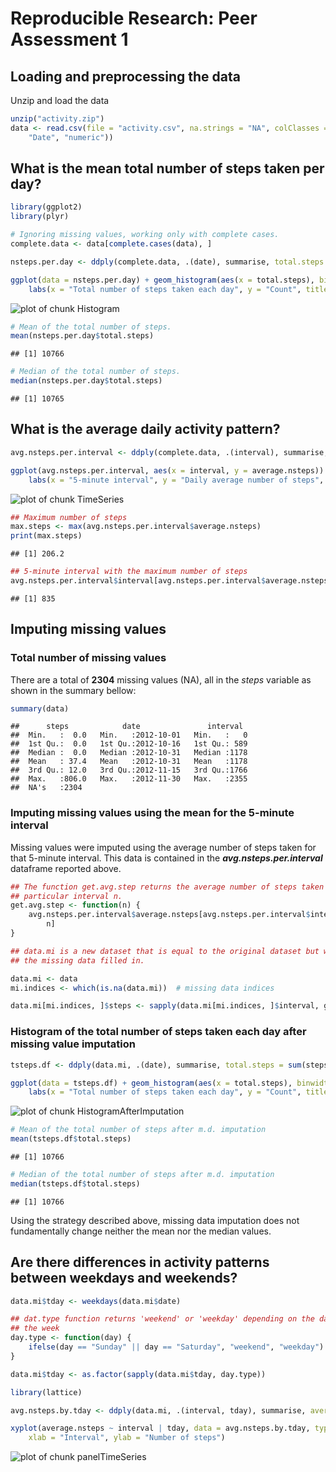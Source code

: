 # Reproducible Research: Peer Assessment 1


## Loading and preprocessing the data

Unzip and load the data

```r
unzip("activity.zip")
data <- read.csv(file = "activity.csv", na.strings = "NA", colClasses = c("numeric", 
    "Date", "numeric"))
```


## What is the mean total number of steps taken per day?

```r
library(ggplot2)
library(plyr)

# Ignoring missing values, working only with complete cases.
complete.data <- data[complete.cases(data), ]

nsteps.per.day <- ddply(complete.data, .(date), summarise, total.steps = sum(steps))

ggplot(data = nsteps.per.day) + geom_histogram(aes(x = total.steps), binwidth = 2000) + 
    labs(x = "Total number of steps taken each day", y = "Count", title = "Histogram of the Total Number of Steps Taken Each Day")
```

![plot of chunk Histogram](figure/Histogram.png) 

```r
# Mean of the total number of steps.
mean(nsteps.per.day$total.steps)
```

```
## [1] 10766
```

```r
# Median of the total number of steps.
median(nsteps.per.day$total.steps)
```

```
## [1] 10765
```

## What is the average daily activity pattern?


```r
avg.nsteps.per.interval <- ddply(complete.data, .(interval), summarise, average.nsteps = mean(steps))

ggplot(avg.nsteps.per.interval, aes(x = interval, y = average.nsteps)) + geom_line() + 
    labs(x = "5-minute interval", y = "Daily average number of steps", title = "Average Daily Activity Pattern")
```

![plot of chunk TimeSeries](figure/TimeSeries.png) 

```r
## Maximum number of steps
max.steps <- max(avg.nsteps.per.interval$average.nsteps)
print(max.steps)
```

```
## [1] 206.2
```

```r
## 5-minute interval with the maximum number of steps
avg.nsteps.per.interval$interval[avg.nsteps.per.interval$average.nsteps == max.steps]
```

```
## [1] 835
```


## Imputing missing values

### Total number of missing values

There are a total of **2304** missing values (NA), all in the
_steps_ variable as shown in the summary bellow:


```r
summary(data)
```

```
##      steps            date               interval   
##  Min.   :  0.0   Min.   :2012-10-01   Min.   :   0  
##  1st Qu.:  0.0   1st Qu.:2012-10-16   1st Qu.: 589  
##  Median :  0.0   Median :2012-10-31   Median :1178  
##  Mean   : 37.4   Mean   :2012-10-31   Mean   :1178  
##  3rd Qu.: 12.0   3rd Qu.:2012-11-15   3rd Qu.:1766  
##  Max.   :806.0   Max.   :2012-11-30   Max.   :2355  
##  NA's   :2304
```

### Imputing missing values using the mean for the 5-minute interval

Missing values were imputed using the average number of steps taken for that
5-minute interval. This data is contained in the _**avg.nsteps.per.interval**_ 
dataframe reported above.


```r
## The function get.avg.step returns the average number of steps taken for a
## particular interval n.
get.avg.step <- function(n) {
    avg.nsteps.per.interval$average.nsteps[avg.nsteps.per.interval$interval == 
        n]
}

## data.mi is a new dataset that is equal to the original dataset but with
## the missing data filled in.

data.mi <- data
mi.indices <- which(is.na(data.mi))  # missing data indices

data.mi[mi.indices, ]$steps <- sapply(data.mi[mi.indices, ]$interval, get.avg.step)
```

### Histogram of the total number of steps taken each day after missing value imputation


```r
tsteps.df <- ddply(data.mi, .(date), summarise, total.steps = sum(steps))

ggplot(data = tsteps.df) + geom_histogram(aes(x = total.steps), binwidth = 2000) + 
    labs(x = "Total number of steps taken each day", y = "Count", title = "Histogram of the Total Number of Steps Taken Each Day\nAfter Missing Data Imputation")
```

![plot of chunk HistogramAfterImputation](figure/HistogramAfterImputation.png) 

```r
# Mean of the total number of steps after m.d. imputation
mean(tsteps.df$total.steps)
```

```
## [1] 10766
```

```r
# Median of the total number of steps after m.d. imputation
median(tsteps.df$total.steps)
```

```
## [1] 10766
```

Using the strategy described above, missing data imputation does
not fundamentally change neither the mean nor the median values.


## Are there differences in activity patterns between weekdays and weekends?


```r
data.mi$tday <- weekdays(data.mi$date)

## dat.type function returns 'weekend' or 'weekday' depending on the day of
## the week
day.type <- function(day) {
    ifelse(day == "Sunday" || day == "Saturday", "weekend", "weekday")
}

data.mi$tday <- as.factor(sapply(data.mi$tday, day.type))
```


```r
library(lattice)

avg.nsteps.by.tday <- ddply(data.mi, .(interval, tday), summarise, average.nsteps = mean(steps))

xyplot(average.nsteps ~ interval | tday, data = avg.nsteps.by.tday, type = "l", 
    xlab = "Interval", ylab = "Number of steps")
```

![plot of chunk panelTimeSeries](figure/panelTimeSeries.png) 
